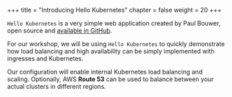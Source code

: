 +++
title = "Introducing Hello Kubernetes"
chapter = false
weight = 20
+++

`Hello Kubernetes` is a very simple web application created by Paul Bouwer, open source and [available in GitHub](https://github.com/paulbouwer/hello-kubernetes).

For our workshop, we will be using `Hello Kubernetes` to quickly demonstrate how load balancing and high availability can be simply implemented with ingresses and Kubernetes.

Our configuration will enable internal Kubernetes load balancing and scaling. Optionally, AWS **Route 53** can be used to balance between your actual clusters in different regions.
